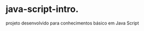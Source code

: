  # java-script-intro.
  
projeto desenvolvido para conhecimentos básico em Java Script

<h1>   </ h1>
 